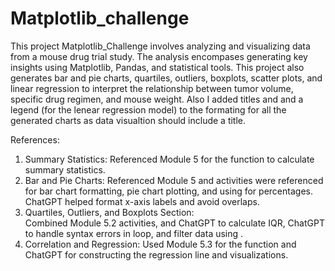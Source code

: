 # Matplotlib_challenge

 This project Matplotlib_Challenge involves analyzing and visualizing data from a mouse drug trial study.  The analysis encompases generating key
 insights using Matplotlib, Pandas, and statistical tools.  This project also generates bar and pie charts, quartiles, outliers, boxplots, scatter
 plots, and linear regression to interpret the relationship between tumor volume, specific drug regimen, and mouse weight.  Also I added titles and 
 and a legend (for the lenear regression model) to the formating for all the generated charts as data visualtion should include a title.  

 References: 
 1.  Summary Statistics: 
 Referenced Module 5 for the <agg> function to calculate summary statistics.
 2.  Bar and Pie Charts: 
 Referenced Module 5 and activities were referenced for bar chart formatting, pie chart plotting, and using <autopct> for percentages.
 ChatGPT helped format x-axis labels and avoid overlaps.
 3.  Quartiles, Outliers, and Boxplots Section:  
 Combined Module 5.2 activities, and ChatGPT to calculate IQR, ChatGPT to handle syntax errors in <for> loop, and filter data using <isin>.
 4.  Correlation and Regression:
 Used Module 5.3 for the <from scipy.stats importlingress> function and ChatGPT for constructing the regression line and visualizations.
